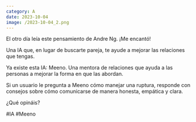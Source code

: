 ```yaml
--- 
category: A 
date: 2023-10-04 
image: /2023-10-04_2.png 
--- 
```


El otro día leía este pensamiento de Andre Ng. ¡Me encantó! 

Una IA que, en lugar de buscarte pareja, te ayude a mejorar las relaciones que tengas. 

Ya existe esta IA: Meeno. Una mentora de relaciones que ayuda a las personas a mejorar la forma en que las abordan.

Si un usuario le pregunta a Meeno cómo manejar una ruptura, responde con consejos sobre cómo comunicarse de manera honesta, empática y clara. 

¿Qué opináis?

#IA #Meeno